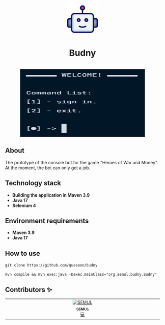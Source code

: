 <!-- header -->
<div align="center">
  <img
    src="./public/logo.png"
    alt="Logo"
    width="100"
    height="100"/>
  <h1>Budny</h1>
  </br>
  <img
    src="./public/preview.jpg"
    alt="Preview"
    width="406"
    height="220"/>
  </br>
</div>

## About

The prototype of the console bot for the game "Heroes of War and Money". At the moment, the bot can only get a job.

## Technology stack

- **Building the application in Maven 3.9**
- **Java 17**
- **Selenium 4**

## Environment requirements

- **Maven 3.9**
- **Java 17**

## How to use

``` shell
git clone https://github.com/quesoon/budny
```
``` shell
mvn compile && mvn exec:java -Dexec.mainClass="org.semul.budny.Budny"
```

## Contributors ✨

<!-- ALL-CONTRIBUTORS-LIST:START -->
<!-- markdownlint-disable -->
<table>
  <tbody>
    <tr>
      <td align="center" valign="top" width="14.28%"><a href="https://github.com/algorov"><img src="https://avatars.githubusercontent.com/u/90800616?v=4?s=100" width="100px;" alt="SEMUL"/><br /><sub><b>SEMUL</b></sub></a><br /><a href="https://github.com/algorov/emb/commits?author=algorov" title="Code">💻</a></td>
    </tr>
  </tbody>
</table>

<!-- markdownlint-restore -->
<!-- ALL-CONTRIBUTORS-LIST:END -->
